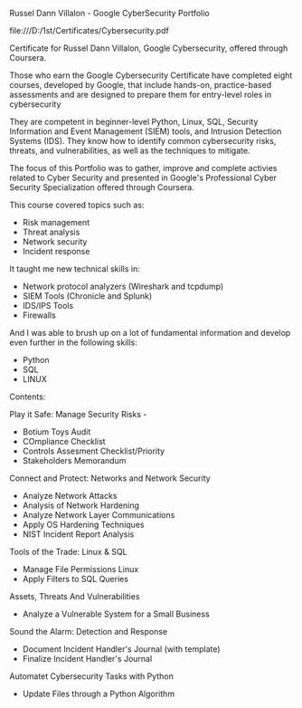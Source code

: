 Russel Dann Villalon - Google CyberSecurity Portfolio

file:///D:/1st/Certificates/Cybersecurity.pdf

Certificate for Russel Dann Villalon, Google Cybersecurity, offered through Coursera.

Those who earn the Google Cybersecurity Certificate have completed eight courses, developed by Google, that include hands-on, practice-based assessments and are designed to prepare them for entry-level roles in cybersecurity

They are competent in beginner-level Python, Linux, SQL, Security Information and Event Management (SIEM) tools, and Intrusion Detection Systems (IDS). They know how to identify common cybersecurity risks, threats, and vulnerabilities, as well as the techniques to mitigate.

The focus of this Portfolio was to gather, improve and complete activies related to Cyber Security and presented in Google's Professional Cyber Security Specialization offered through Coursera.

This course covered topics such as:

* Risk management
* Threat analysis
* Network security
* Incident response

It taught me new technical skills in:

* Network protocol analyzers (Wireshark and tcpdump)
* SIEM Tools (Chronicle and Splunk)
* IDS/IPS Tools
* Firewalls

And I was able to brush up on a lot of fundamental information and develop even further in the following skills:

* Python
* SQL
* LINUX

Contents:

Play it Safe: Manage Security Risks - 

* Botium Toys Audit
* COmpliance Checklist
* Controls Assesment Checklist/Priority
* Stakeholders Memorandum

Connect and Protect: Networks and Network Security

* Analyze Network Attacks
* Analysis of Network Hardening
* Analyze Network Layer Communications
* Apply OS Hardening Techniques
* NIST Incident Report Analysis

Tools of the Trade: Linux & SQL

* Manage File Permissions Linux
* Apply Filters to SQL Queries

Assets, Threats And Vulnerabilities

* Analyze a Vulnerable System for a Small Business

Sound the Alarm: Detection and Response

* Document Incident Handler's Journal (with template)
* Finalize Incident Handler's Journal

Automatet Cybersecurity Tasks with Python

* Update Files through a Python Algorithm
